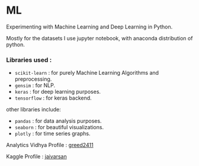 # ML
Experimenting with Machine Learning and Deep Learning in Python.

Mostly for the datasets I use jupyter notebook, with anaconda distribution of python.

### Libraries used :

  * `scikit-learn` : for purely Machine Learning Algorithms and preprocessing.
  * `gensim`       : for NLP.
  * `keras`        : for deep learning purposes.
  * `tensorflow`   : for keras backend.
  
  other libraries include:
  
  * `pandas`      : for data analysis purposes.
  * `seaborn`     : for beautiful visualizations.
  * `plotly`      : for time series graphs.

Analytics Vidhya Profile : [greed2411](https://datahack.analyticsvidhya.com/user/profile/greed2411)

Kaggle Profile : [jaivarsan](https://www.kaggle.com/jaivarsan)
